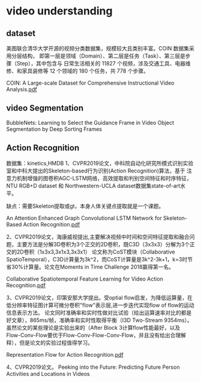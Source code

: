 # video understanding

## dataset
美图联合清华大学开源的视频分类数据集，规模较大且类别丰富。COIN 数据集采用分层结构，
即第一层是领域（Domain）、第二层是任务（Task）、第三层是步骤（Step），其中包含与
日常生活相关的 11827 个视频，涉及交通工具、电器维修、和家具装修等 12 个领域的 180
 个任务，共 778 个步骤。


COIN: A Large-scale Dataset for Comprehensive Instructional Video Analysis.[pdf](https://arxiv.org/pdf/1903.02874.pdf)

## video Segmentation

BubbleNets: Learning to Select the Guidance Frame in Video Object Segmentation by Deep Sorting Frames

## Action Recognition
数据集：kinetics,HMDB
1、CVPR2019论文，中科院自动化研究所模式识别实验室和中科大提出的Skeleton-based行为识别(Action Recognition)算法，基于
注意力机制增强的图卷积AGC-LSTM网络，高效提取和判别空间特征和时序特征，NTU RGB+D dataset 和 
Northwestern-UCLA dataset数据集state-of-art水平。

缺点：需要Skeleton提取或gt，本身人体关键点提取就是一个课题。

An Attention Enhanced Graph Convolutional LSTM Network for Skeleton-Based Action Recognition.[pdf](https://arxiv.org/pdf/1902.09130.pdf)


2、CVPR2019论文，海康威视提出,主要解决视频中时间和空间特征提取和融合问题，主要方法是分解3D卷积为3个正交的2D卷积，既C3D（3x3x3）分解为3个正交的2D卷积（1x3x3,3x1x3,3x3x1）
论文称为CoST模块（Collaborative SpatioTemporal），C3D计算量为3k^2，而CoST计算量是3k^2-3k+1，k=3时节省30%计算量。论文在Moments in Time Challenge 2018赢得第一名。

Collaborative Spatiotemporal Feature Learning for Video Action Recognition.[pdf](https://arxiv.org/pdf/1903.01197.pdf)

3、CVPR2019论文，印第安那大学提出。受optial flow启发，为降低运算量，在低分辨率特征图计算可微分卷积"flow"表示层,进一步迭代实现flow of flow的运动信息表示方法。
论文同时准确率和实时性做对比试验（给出运算速率对比的都是好文章），865ms/帧，准确率和实时性取得平衡（I3D Two-Stream 9354ms）。虽然论文的某些理论是实验出来的（After Block 3计算flow性能最好，以及
Flow-Conv-Flow要优于Flow-Conv-Flow-Conv-Flow，并且没有给出合理解释），但是论文的实验过程值得学习。

Representation Flow for Action Recognition.[pdf](https://arxiv.org/pdf/1810.01455.pdf)


4、CVPR2019论文。
Peeking into the Future: Predicting Future Person Activities and Locations in Videos




